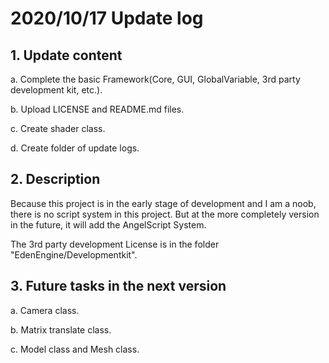 # 2020/10/17 Update log

## 1. Update content

a. Complete the basic Framework(Core, GUI, GlobalVariable, 3rd party development kit, etc.).

b. Upload LICENSE and README.md files.

c. Create shader class.

d. Create folder of update logs.

## 2. Description

Because this project is in the early stage of development and I am a noob, there is no script system in this project. But at the more completely version in the future, it will add the AngelScript System.

The 3rd party development License is in the folder "EdenEngine/Developmentkit".

## 3. Future tasks in the next version

a. Camera class.

b. Matrix translate class.

c. Model class and Mesh class.
